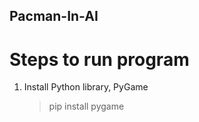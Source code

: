 ## Pacman-In-AI

# Steps to run program
1. Install Python library, PyGame
   > pip install pygame
  
